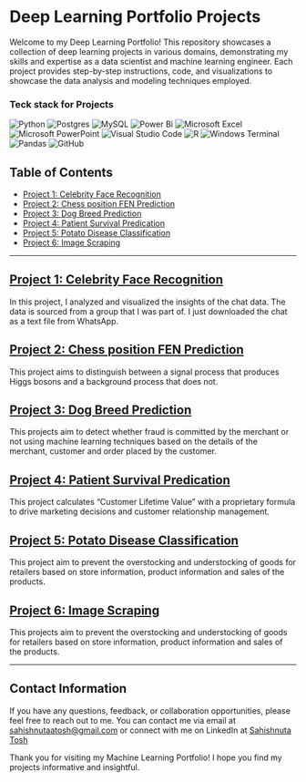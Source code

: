 # Deep Learning Portfolio Projects

Welcome to my Deep Learning Portfolio! This repository showcases a collection of deep learning projects in various domains, demonstrating my skills and expertise as a data scientist and machine learning engineer. Each project provides step-by-step instructions, code, and visualizations to showcase the data analysis and modeling techniques employed.  

### Teck stack for Projects 
![Python](https://img.shields.io/badge/python-3670A0?style=for-the-badge&logo=python&logoColor=ffdd54)
![Postgres](https://img.shields.io/badge/postgres-%23316192.svg?style=for-the-badge&logo=postgresql&logoColor=white)
![MySQL](https://img.shields.io/badge/mysql-%2300f.svg?style=for-the-badge&logo=mysql&logoColor=white)
![Power Bi](https://img.shields.io/badge/power_bi-F2C811?style=for-the-badge&logo=powerbi&logoColor=black)
![Microsoft Excel](https://img.shields.io/badge/Microsoft_Excel-217346?style=for-the-badge&logo=microsoft-excel&logoColor=white)
![Microsoft PowerPoint](https://img.shields.io/badge/Microsoft_PowerPoint-B7472A?style=for-the-badge&logo=microsoft-powerpoint&logoColor=white)
![Visual Studio Code](https://img.shields.io/badge/Visual%20Studio%20Code-0078d7.svg?style=for-the-badge&logo=visual-studio-code&logoColor=white)
![R](https://img.shields.io/badge/r-%23276DC3.svg?style=for-the-badge&logo=r&logoColor=white)
![Windows Terminal](https://img.shields.io/badge/Windows%20Terminal-%234D4D4D.svg?style=for-the-badge&logo=windows-terminal&logoColor=white)
![Pandas](https://img.shields.io/badge/pandas-%23150458.svg?style=for-the-badge&logo=pandas&logoColor=white)
![GitHub](https://img.shields.io/badge/github-%23121011.svg?style=for-the-badge&logo=github&logoColor=white)

## Table of Contents

- [Project 1: Celebrity Face Recognition](https://github.com/Sahishnuta/DL_Projects_on_Images/tree/main/Celebrity_Face_Recognition)
- [Project 2: Chess position FEN Prediction](https://github.com/Sahishnuta/DL_Projects_on_Images/tree/main/Chess_position_FEN_Prediction)
- [Project 3: Dog Breed Prediction](https://github.com/Sahishnuta/DL_Projects_on_Images/tree/main/Dog_Breed_Classificationh)
- [Project 4: Patient Survival Predication](https://github.com/Sahishnuta/DL_Projects_on_Images/tree/main/Patient_Survival_Prediction)
- [Project 5: Potato Disease Classification](https://github.com/Sahishnuta/DL_Projects_on_Images/tree/main/Potato_Disease_Classification)
- [Project 6: Image Scraping](https://github.com/Sahishnuta/DL_Projects_on_Images/tree/main/google_image_scrapping)



---
## [Project 1: Celebrity Face Recognition](https://github.com/Sahishnuta/DL_Projects_on_Images/tree/main/Celebrity_Face_Recognition)

In this project, I analyzed and visualized the insights of the chat data. The data is sourced from a group that I was part of. I just downloaded the chat as a text file from WhatsApp.

## [Project 2: Chess position FEN Prediction](https://github.com/Sahishnuta/DL_Projects_on_Images/tree/main/Chess_position_FEN_Prediction)

This project aims to distinguish between a signal process that produces Higgs bosons and a background process that does not.

## [Project 3: Dog Breed Prediction](https://github.com/Sahishnuta/DL_Projects_on_Images/tree/main/Dog_Breed_Classificationh)

This projects aim to detect whether fraud is committed by the merchant or not using machine learning techniques based on the details of the merchant, customer and order placed by the customer.

## [Project 4: Patient Survival Predication](https://github.com/Sahishnuta/DL_Projects_on_Images/tree/main/Patient_Survival_Prediction)
This project calculates “Customer Lifetime Value” with a proprietary formula to drive marketing decisions and customer relationship management.

## [Project 5: Potato Disease Classification](https://github.com/Sahishnuta/DL_Projects_on_Images/tree/main/Potato_Disease_Classification)

This project aim to prevent the overstocking and understocking of goods for retailers based on store information, product information and sales of the products.

## [Project 6: Image Scraping](https://github.com/Sahishnuta/DL_Projects_on_Images/tree/main/google_image_scrapping)

This projects aim to prevent the overstocking and understocking of goods for retailers based on store information, product information and sales of the products.


---

## Contact Information
 
If you have any questions, feedback, or collaboration opportunities, please feel free to reach out to me. You can contact me via email at [sahishnutaatosh@gmail.com](mailto:isahishnutaatosh@gmail.com) or connect with me on LinkedIn at [Sahishnuta Tosh](https://www.linkedin.com/in/sahishnuta-tosh/)

Thank you for visiting my Machine Learning Portfolio! I hope you find my projects informative and insightful.
